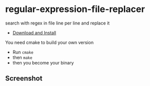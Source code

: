 # regular-expression-file-replacer
search with regex in file line per line and replace it

- [Download and Install](https://github.com/Sharkbyteprojects/regular-expression-file-replacer/releases/tag/v1.0.0)

You need cmake to build your own version

- Run `cmake`
- then `make`
- then you become your binary


## Screenshot

![<img src="https://github.com/Sharkbyteprojects/regular-expression-file-replacer/raw/master/.readmeassets/screenshot%20ubuntu.png">](https://github.com/Sharkbyteprojects/regular-expression-file-replacer/raw/master/.readmeassets/screenshot%20ubuntu.png)